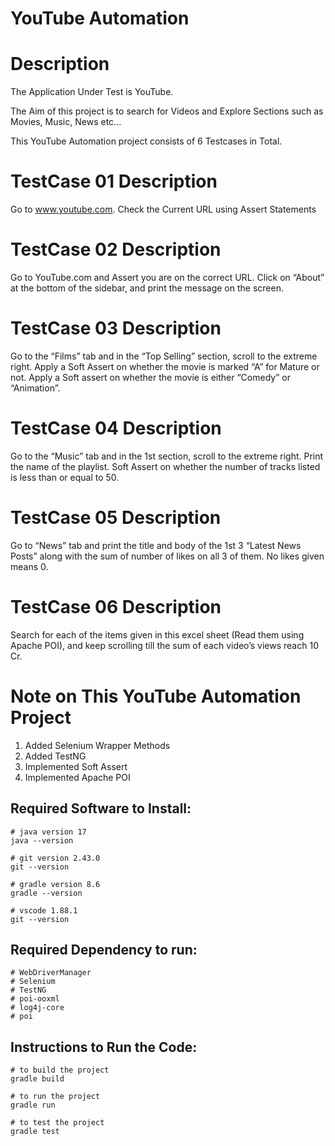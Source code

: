# YouTube Automation

# Description
The Application Under Test is YouTube.

The Aim of this project is to search for Videos and Explore Sections such as Movies, Music, News etc...

This YouTube Automation project consists of 6 Testcases in Total.

# TestCase 01 Description
Go to www.youtube.com.  Check the Current URL using Assert Statements

# TestCase 02 Description
Go to YouTube.com and Assert you are on the correct URL. Click on “About” at the bottom of the sidebar, and print the message on the screen.

# TestCase 03 Description
Go to the “Films” tab and in the “Top Selling” section, scroll to the extreme right. Apply a Soft Assert on whether the movie is marked “A” for Mature or not. Apply a Soft assert on whether the movie is either “Comedy” or “Animation”.

# TestCase 04 Description
Go to the “Music” tab and in the 1st section, scroll to the extreme right. Print the name of the playlist. Soft Assert on whether the number of tracks listed is less than or equal to 50.

# TestCase 05 Description
Go to “News” tab and print the title and body of the 1st 3 “Latest News Posts” along with the sum of number of likes on all 3 of them. No likes given means 0.

# TestCase 06 Description
Search for each of the items given in this excel sheet (Read them using Apache POI), and keep scrolling till the sum of each video’s views reach 10 Cr.

# Note on This YouTube Automation Project
1. Added Selenium Wrapper Methods
2. Added TestNG
3. Implemented Soft Assert
4. Implemented Apache POI

## Required Software to Install:
```
# java version 17
java --version
```
```
# git version 2.43.0
git --version
```
```
# gradle version 8.6
gradle --version
```

```
# vscode 1.88.1
git --version
```
## Required Dependency to run:
```
# WebDriverManager
# Selenium
# TestNG
# poi-ooxml
# log4j-core
# poi
```
## Instructions to Run the Code:
```
# to build the project
gradle build
```

```
# to run the project
gradle run
```

```
# to test the project
gradle test
```